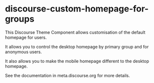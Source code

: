 # discourse-custom-homepage-for-groups
This Discourse Theme Component allows customisation of the default homepage for users.

It allows you to control the desktop homepage by primary group and for anonymous users.

It also allows you to make the mobile homepage different to the desktop homepage.

See the documentation in meta.discourse.org for more details.
